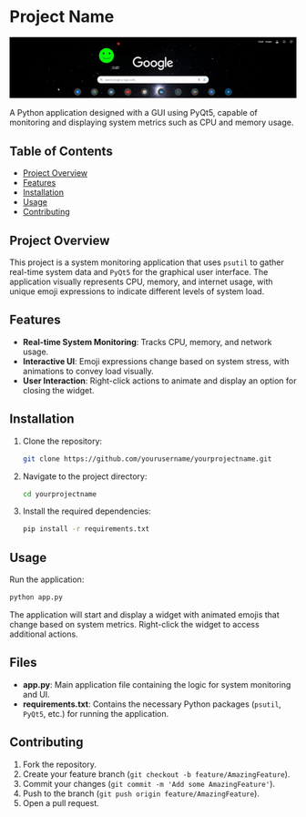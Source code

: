 # Project Name

![Demo GIF](assets/Recording2024-11-12011239-ezgif.com-effects.gif)

A Python application designed with a GUI using PyQt5, capable of monitoring and displaying system metrics such as CPU and memory usage.

## Table of Contents
- [Project Overview](#project-overview)
- [Features](#features)
- [Installation](#installation)
- [Usage](#usage)
- [Contributing](#contributing)

## Project Overview

This project is a system monitoring application that uses `psutil` to gather real-time system data and `PyQt5` for the graphical user interface. The application visually represents CPU, memory, and internet usage, with unique emoji expressions to indicate different levels of system load.

## Features

- **Real-time System Monitoring**: Tracks CPU, memory, and network usage.
- **Interactive UI**: Emoji expressions change based on system stress, with animations to convey load visually.
- **User Interaction**: Right-click actions to animate and display an option for closing the widget.

## Installation

1. Clone the repository:
   ```bash
   git clone https://github.com/yourusername/yourprojectname.git
   ```
2. Navigate to the project directory:
   ```bash
   cd yourprojectname
   ```
3. Install the required dependencies:
   ```bash
   pip install -r requirements.txt
   ```

## Usage

Run the application:
```bash
python app.py
```

The application will start and display a widget with animated emojis that change based on system metrics. Right-click the widget to access additional actions.

## Files

- **app.py**: Main application file containing the logic for system monitoring and UI.
- **requirements.txt**: Contains the necessary Python packages (`psutil`, `PyQt5`, etc.) for running the application.

## Contributing

1. Fork the repository.
2. Create your feature branch (`git checkout -b feature/AmazingFeature`).
3. Commit your changes (`git commit -m 'Add some AmazingFeature'`).
4. Push to the branch (`git push origin feature/AmazingFeature`).
5. Open a pull request.

